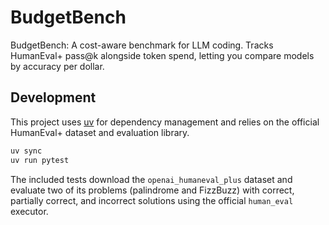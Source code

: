 # BudgetBench

BudgetBench: A cost-aware benchmark for LLM coding. Tracks HumanEval+ pass@k alongside token spend, letting you compare models by accuracy per dollar.

## Development

This project uses [uv](https://github.com/astral-sh/uv) for dependency management and relies on the official HumanEval+ dataset and evaluation library.

```bash
uv sync
uv run pytest
```

The included tests download the ``openai_humaneval_plus`` dataset and evaluate two of its problems (palindrome and FizzBuzz) with correct, partially correct, and incorrect solutions using the official ``human_eval`` executor.
